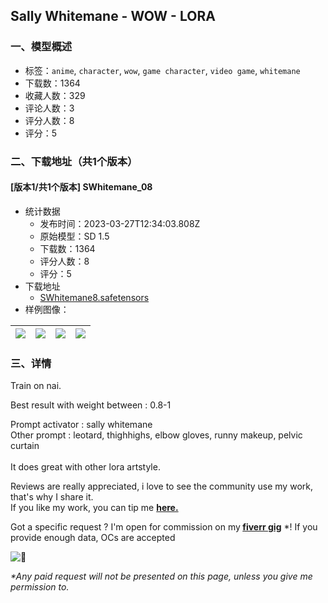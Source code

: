 ## Sally Whitemane - WOW - LORA
### 一、模型概述

- 标签：`anime`, `character`, `wow`, `game character`, `video game`, `whitemane`
- 下载数：1364
- 收藏人数：329
- 评论人数：3
- 评分人数：8
- 评分：5

### 二、下载地址（共1个版本）

#### [版本1/共1个版本] SWhitemane_08

- 统计数据
  - 发布时间：2023-03-27T12:34:03.808Z
  - 原始模型：SD 1.5
  - 下载数：1364
  - 评分人数：8
  - 评分：5
- 下载地址
  - [SWhitemane8.safetensors](https://civitai.com/api/download/models/18630)
- 样例图像：

| <img src="https://image.civitai.com/xG1nkqKTMzGDvpLrqFT7WA/6d23a0fb-be38-4fa6-3fb5-c13637ea1c00/width=450/193126.jpeg" /> | <img src="https://image.civitai.com/xG1nkqKTMzGDvpLrqFT7WA/5b6251f7-65c0-4052-6fe8-db5903d73100/width=450/193120.jpeg" /> | <img src="https://image.civitai.com/xG1nkqKTMzGDvpLrqFT7WA/25d0e03f-b7c5-451c-2c6a-871d757bab00/width=450/193127.jpeg" /> | <img src="https://image.civitai.com/xG1nkqKTMzGDvpLrqFT7WA/4fe724e4-9bd0-4a47-c70d-8540ce0d1000/width=450/193125.jpeg" /> |
| ---- | ---- | ---- | ---- |


### 三、详情
<p>Train on nai.</p><p>Best result with weight between : 0.8-1</p><p>Prompt activator : sally whitemane<br />Other prompt : leotard, thighhighs, elbow gloves, runny makeup, pelvic curtain<br /><br />It does great with other lora artstyle.</p><p>Reviews are really appreciated, i love to see the community use my work, that's why I share it.<br />If you like my work, you can tip me <a target="_blank" rel="ugc" href="https://ko-fi.com/konan49773"><strong>here.</strong></a></p><p>Got a specific request ? I'm open for commission on my<strong> </strong><a target="_blank" rel="ugc" href="https://www.fiverr.com/konanai/create-lora-model-for-you"><strong>fiverr gig</strong></a> *! If you provide enough data, OCs are accepted</p><img src="https://statics.teams.cdn.office.net/evergreen-assets/personal-expressions/v2/assets/emoticons/smile/default/30_f.png?v=v81" alt="🙂" /><p><em>*Any paid request will not be presented on this page, unless you give me permission to.</em></p>